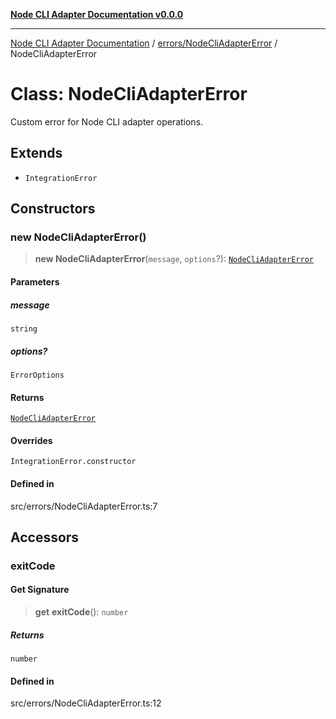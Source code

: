 [**Node CLI Adapter Documentation v0.0.0**](../../../README.md)

***

[Node CLI Adapter Documentation](../../../modules.md) / [errors/NodeCliAdapterError](../README.md) / NodeCliAdapterError

# Class: NodeCliAdapterError

Custom error for Node CLI adapter operations.

## Extends

- `IntegrationError`

## Constructors

### new NodeCliAdapterError()

> **new NodeCliAdapterError**(`message`, `options`?): [`NodeCliAdapterError`](NodeCliAdapterError.md)

#### Parameters

##### message

`string`

##### options?

`ErrorOptions`

#### Returns

[`NodeCliAdapterError`](NodeCliAdapterError.md)

#### Overrides

`IntegrationError.constructor`

#### Defined in

src/errors/NodeCliAdapterError.ts:7

## Accessors

### exitCode

#### Get Signature

> **get** **exitCode**(): `number`

##### Returns

`number`

#### Defined in

src/errors/NodeCliAdapterError.ts:12
